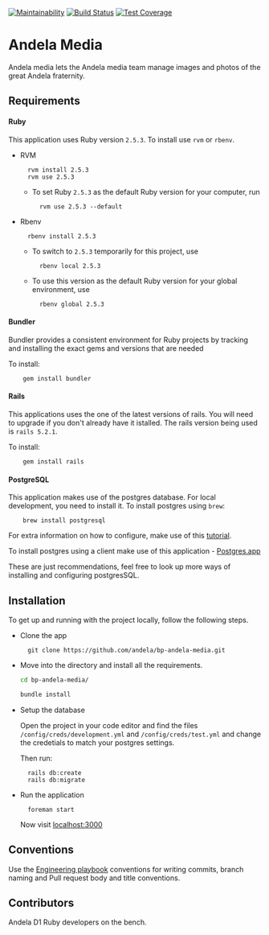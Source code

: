 [![Maintainability](https://api.codeclimate.com/v1/badges/625d81749b20f55b6b40/maintainability)](https://codeclimate.com/github/andela/bp-andela-media/maintainability)  [![Build Status](https://travis-ci.org/andela/bp-andela-media.svg?branch=develop)](https://travis-ci.org/andela/bp-andela-media)  [![Test Coverage](https://api.codeclimate.com/v1/badges/625d81749b20f55b6b40/test_coverage)](https://codeclimate.com/github/andela/bp-andela-media/test_coverage)
# Andela Media
Andela media lets the Andela media team manage images and photos of the great Andela fraternity.

## Requirements

#### Ruby

This application uses Ruby version `2.5.3`. To install use `rvm` or `rbenv`.

* RVM

        rvm install 2.5.3
        rvm use 2.5.3
    - To set Ruby `2.5.3` as the default Ruby version for your computer, run 
        
            rvm use 2.5.3 --default

* Rbenv

        rbenv install 2.5.3
    - To switch to `2.5.3` temporarily for this project, use 
            
            rbenv local 2.5.3
    
    - To use this version as the default Ruby version for your global environment, use 
            
            rbenv global 2.5.3

#### Bundler

Bundler provides a consistent environment for Ruby projects by tracking and installing the exact gems and versions that are needed

To install:

        gem install bundler

#### Rails

This applications uses the one of the latest versions of rails. You will need to upgrade if you don't already have it istalled. The rails version being used is `rails 5.2.1`.

To install:

        gem install rails

#### PostgreSQL

This application makes use of the postgres database. For local development, you need to install it.
To install postgres using `brew`:

        brew install postgresql
    
For extra information on how to configure, make use of this [tutorial](https://www.codementor.io/engineerapart/getting-started-with-postgresql-on-mac-osx-are8jcopb).

To install postgres using a client make use of this application - [Postgres.app](https://postgresapp.com/)

These are just recommendations, feel free to look up more ways of installing and configuring postgresSQL.

## Installation

To get up and running with the project locally, follow the following steps.

* Clone the app

        git clone https://github.com/andela/bp-andela-media.git

* Move into the directory and install all the requirements.

    ```bash
    cd bp-andela-media/

    bundle install
    ```

* Setup the database

    Open the project in your code editor and find the files `/config/creds/development.yml` and `/config/creds/test.yml` and change the credetials to match your postgres settings.

    Then run:

        rails db:create
        rails db:migrate

* Run the application

        foreman start

    Now visit [localhost:3000](http://localhost:3000)

## Conventions

Use the [Engineering playbook](https://github.com/andela/engineering-playbook/tree/master/5.%20Developing/Conventions) conventions for writing commits, branch naming and Pull request body and title conventions.

## Contributors

Andela D1 Ruby developers on the bench.
